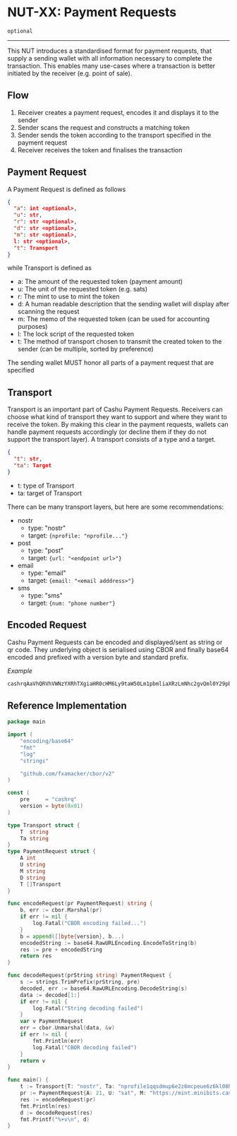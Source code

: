 # NUT-XX: Payment Requests

`optional`

---

This NUT introduces a standardised format for payment requests, that supply a sending wallet with all information necessary to complete the transaction. This enables many use-cases where a transaction is better initiated by the receiver (e.g. point of sale).

## Flow

1. Receiver creates a payment request, encodes it and displays it to the sender
2. Sender scans the request and constructs a matching token
3. Sender sends the token according to the transport specified in the payment request
4. Receiver receives the token and finalises the transaction

## Payment Request

A Payment Request is defined as follows

```json
{
  "a": int <optional>,
  "u": str,
  "r": str <optional>,
  "d": str <optional>,
  "m": str <optional>,
  l: str <optional>,
  "t": Transport
}
```

while Transport is defined as

- a: The amount of the requested token (payment amount)
- u: The unit of the requested token (e.g. sats)
- r: The mint to use to mint the token
- d: A human readable description that the sending wallet will display after scanning the request
- m: The memo of the requested token (can be used for accounting purposes)
- l: The lock script of the requested token
- t: The method of transport chosen to transmit the created token to the sender (can be multiple, sorted by preference)

The sending wallet MUST honor all parts of a payment request that are specified

## Transport

Transport is an important part of Cashu Payment Requests. Receivers can choose what kind of transport they want to support and where they want to receive the token. By making this clear in the payment requests, wallets can handle payment requests accordingly (or decline them if they do not support the transport layer). A transport consists of a type and a target.

```json
{
  "t": str,
  "ta": Target
}
```

- t: type of Transport
- ta: target of Transport

There can be many transport layers, but here are some recommendations:

- nostr
  - type: "nostr"
  - target: `{nprofile: "nprofile..."}`
- post
  - type: "post"
  - target: `{url: "<endpoint url>"}`
- email
  - type: "email"
  - target: `{email: "<email adddress>"}`
- sms
  - type: "sms"
  - target: `{num: "phone number"}`

## Encoded Request

Cashu Payment Requests can be encoded and displayed/sent as string or qr code. They underlying object is serialised using CBOR and finally base64 encoded and prefixed with a version byte and standard prefix.

_Example_

```sh
cashrqAaVhQRVhVWNzYXRhTXgiaHR0cHM6Ly9taW50Lm1pbmliaXRzLmNhc2gvQml0Y29pbmFEeCNQbGVzYXNlIHBheSB0aGUgdmVyeSBmaXJzdCBjYXNodSBwcmFUgaJhVGVub3N0cmJUYXhGbnByb2ZpbGUxcXFzZG11cDZlMno2bWNwZXVlNno2a2wwOGhlNDloY2VuNXhucmMzdG5wdncwbWRndGplbWgwc3V4YTBrag
```

## Reference Implementation

```go
package main

import (
	"encoding/base64"
	"fmt"
	"log"
	"strings"

	"github.com/fxamacker/cbor/v2"
)

const (
	pre     = "cashrq"
	version = byte(0x01)
)

type Transport struct {
	T  string
	Ta string
}
type PaymentRequest struct {
	A int
	U string
	M string
	D string
	T []Transport
}

func encodeRequest(pr PaymentRequest) string {
	b, err := cbor.Marshal(pr)
	if err != nil {
		log.Fatal("CBOR encoding failed...")
	}
	b = append([]byte{version}, b...)
	encodedString := base64.RawURLEncoding.EncodeToString(b)
	res := pre + encodedString
	return res
}

func decodeRequest(prString string) PaymentRequest {
	s := strings.TrimPrefix(prString, pre)
	decoded, err := base64.RawURLEncoding.DecodeString(s)
	data := decoded[1:]
	if err != nil {
		log.Fatal("String decoding failed")
	}
	var v PaymentRequest
	err = cbor.Unmarshal(data, &v)
	if err != nil {
		fmt.Println(err)
		log.Fatal("CBOR decoding failed")
	}
	return v
}

func main() {
	t := Transport{T: "nostr", Ta: "nprofile1qqsdmup6e2z6mcpeue6z6kl08he49hcen5xnrc3tnpvw0mdgtjemh0suxa0kj"}
	pr := PaymentRequest{A: 21, U: "sat", M: "https://mint.minibits.cash/Bitcoin", D: "Plesase pay the very first cashu pr", T: []Transport{t}}
	res := encodeRequest(pr)
	fmt.Println(res)
	d := decodeRequest(res)
	fmt.Printf("%+v\n", d)
}
```
